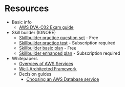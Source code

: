 # Resources
 
* Basic info
    * [AWS DVA-C02 Exam guide](https://d1.awsstatic.com/onedam/marketing-channels/website/aws/en_US/certification/approved/pdfs/docs-dev-associate/AWS-Certified-Developer-Associate_Exam-Guide.pdf)
* Skill builder (IGNORE)
    * [Skillbuilder practice question set](https://explore.skillbuilder.aws/learn/course/internal/view/elearning/13266/exam-prep-official-practice-question-set-aws-certified-solutions-architect-associate-saa-c03-english) - Free
    * [Skillbuilder practice test](https://explore.skillbuilder.aws/learn/course/internal/view/elearning/13593/exam-prep-official-practice-exam-aws-certified-solutions-architect-associate-saa-c03-english) - Subscription required
    * [Skillbuilder basic plan](https://explore.skillbuilder.aws/learn/learning_plan/view/2198/plan) - Free
    * [Skillbuilder enhanced plan](https://explore.skillbuilder.aws/learn/learning_plan/view/2197/plan) - Subscription required
* Whitepapers
    * [Overview of AWS Services](https://docs.aws.amazon.com/whitepapers/latest/aws-overview/introduction.html?did=wp_card&trk=wp_card)
    * [Well-Architected Framework](https://docs.aws.amazon.com/wellarchitected/latest/framework/welcome.html?did=wp_card&trk=wp_card)
    * Decision guides
        * [Choosing an AWS Database service](https://docs.aws.amazon.com/decision-guides/latest/databases-on-aws-how-to-choose/databases-on-aws-how-to-choose.html)
